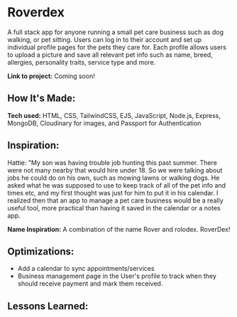 # Roverdex

A full stack app for anyone running a small pet care business such as dog walking, or pet sitting. Users can log in to their account and set up individual profile pages for the pets they care for. Each profile allows users to upload a picture and save all relevant pet info such as name, breed, allergies, personality traits, service type and more. 

**Link to project:** Coming soon!

## How It's Made:

**Tech used:** HTML, CSS, TailwindCSS, EJS, JavaScript, Node.js, Express, MongoDB, Cloudinary for images, and Passport for Authentication

## Inspiration:
Hattie: "My son was having trouble job hunting this past summer. There were not many nearby that would hire under 18. So we were talking about jobs he could do on his own, such as mowing lawns or walking dogs. He asked what he was supposed to use to keep track of all of the pet info and times etc, and my first thought was just for him to put it in his calendar. I realized then that an app to manage a pet care business would be a really useful tool, more practical than having it saved in the calendar or a notes app.

**Name Inspiration:**
A combination of the name Rover and rolodex. RoverDex!

## Optimizations:
- Add a calendar to sync appointments/services
- Business management page in the User's profile to track when they should receive payment and mark them received.

## Lessons Learned:
